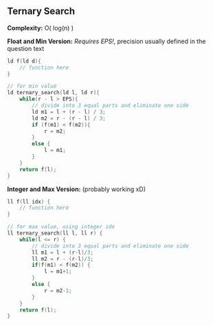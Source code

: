 ## Ternary Search

**Complexity:** O( log(n) )

**Float and Min Version:**
*Requires EPS!*, precision usually defined in the question text
```cpp
ld f(ld d){
    // function here
}

// for min value
ld ternary_search(ld l, ld r){ 
    while(r - l > EPS){
        // divide into 3 equal parts and eliminate one side
        ld m1 = l + (r - l) / 3; 
        ld m2 = r - (r - l) / 3;
        if (f(m1) < f(m2)){
            r = m2;
        }
        else {
            l = m1;
        }
    }
    return f(l);
}
```

**Integer and Max Version:** (probably working xD)
```cpp
ll f(ll idx) {
    // function here
}

// for max value, using integer idx
ll ternary_search(ll l, ll r) {
    while(l <= r) {
        // divide into 3 equal parts and eliminate one side
        ll m1 = l + (r-l)/3;
        ll m2 = r - (r-l)/3;
        if(f(m1) < f(m2)) {
            l = m1+1;
        } 
        else {
            r = m2-1;
        }
    }
    return f(l);
}
```
